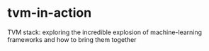 # tvm-in-action
TVM stack: exploring the incredible explosion of machine-learning frameworks and how to bring them together 
